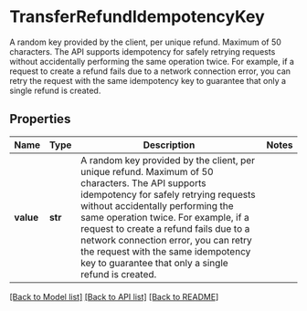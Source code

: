 # TransferRefundIdempotencyKey

A random key provided by the client, per unique refund. Maximum of 50 characters.  The API supports idempotency for safely retrying requests without accidentally performing the same operation twice. For example, if a request to create a refund fails due to a network connection error, you can retry the request with the same idempotency key to guarantee that only a single refund is created.

## Properties
Name | Type | Description | Notes
------------ | ------------- | ------------- | -------------
**value** | **str** | A random key provided by the client, per unique refund. Maximum of 50 characters.  The API supports idempotency for safely retrying requests without accidentally performing the same operation twice. For example, if a request to create a refund fails due to a network connection error, you can retry the request with the same idempotency key to guarantee that only a single refund is created. | 

[[Back to Model list]](../README.md#documentation-for-models) [[Back to API list]](../README.md#documentation-for-api-endpoints) [[Back to README]](../README.md)


